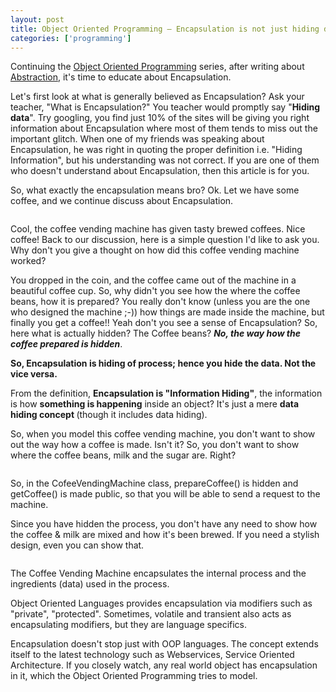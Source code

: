 ```yaml
---
layout: post
title: Object Oriented Programming – Encapsulation is not just hiding data!
categories: ['programming']
---
```

Continuing the <a href="http://www.maheshsubramaniya.com/tag/object-oriented-programming/">Object Oriented Programming</a> series, after writing about <a href="http://www.maheshsubramaniya.com/programming/object-oriented-programming-abstraction/">Abstraction</a>, it's time to educate about Encapsulation.

Let's first look at what is generally believed as Encapsulation? Ask your teacher, "What is Encapsulation?" You teacher would promptly say "<strong>Hiding data</strong>". Try googling, you find just 10% of the sites will be giving you right information about Encapsulation where most of them tends to miss out the important glitch. When one of my friends was speaking about Encapsulation, he was right in quoting the proper definition i.e. "Hiding Information", but his understanding was not correct. If you are one of them who doesn't understand about Encapsulation, then this article is for you.<!--more-->

So, what exactly the encapsulation means bro? Ok. Let we have some coffee, and we continue discuss about Encapsulation.

<img src="../images/2008/06/060908-0915-objectorien12.jpg" alt="" />

Cool, the coffee vending machine has given tasty brewed coffees. Nice coffee! Back to our discussion, here is a simple question I'd like to ask you. Why don't you give a thought on how did this coffee vending machine worked?

You dropped in the coin, and the coffee came out of the machine in a beautiful coffee cup. So, why didn't you see how the where the coffee beans, how it is prepared? You really don't know (unless you are the one who designed the machine ;-)) how things are made inside the machine, but finally you get a coffee!! Yeah don't you see a sense of Encapsulation? So, here what is actually hidden? The Coffee beans? <strong><em>No, the way how the coffee prepared is hidden</em></strong>.

<strong>So, Encapsulation is hiding of process; hence you hide the data. Not the vice versa.
</strong>

From the definition, <strong>Encapsulation is "Information Hiding"</strong>, the information is how <strong>something is happening</strong> inside an object? It's just a mere <strong>data hiding concept </strong>(though it includes data hiding).

So, when you model this coffee vending machine, you don't want to show out the way how a coffee is made. Isn't it? So, you don't want to show where the coffee beans, milk and the sugar are. Right?

<img src="../images/2008/06/060908-0915-objectorien22.png" alt="" />

So, in the CofeeVendingMachine class, prepareCoffee() is hidden and getCoffee() is made public, so that you will be able to send a request to the machine.

Since you have hidden the process, you don't have any need to show how the coffee &amp; milk are mixed and how it's been brewed. If you need a stylish design, even you can show that.

<img src="../images/2008/06/060908-0915-objectorien32.png" alt="" />

The Coffee Vending Machine encapsulates the internal process and the ingredients (data) used in the process.

Object Oriented Languages provides encapsulation via modifiers such as "private", "protected". Sometimes, volatile and transient also acts as encapsulating modifiers, but they are language specifics.

Encapsulation doesn't stop just with OOP languages. The concept extends itself to the latest technology such as Webservices, Service Oriented Architecture. If you closely watch, any real world object has encapsulation in it, which the Object Oriented Programming tries to model.
